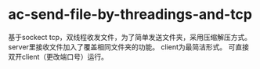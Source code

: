 # ac-send-file-by-threadings-and-tcp
基于sockect tcp，双线程收发文件，为了简单发送文件夹，采用压缩解压方式。
server里接收文件加入了覆盖相同文件夹的功能。
client为最简洁形式。
可直接双开client（更改端口号）运行。
